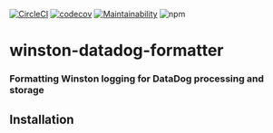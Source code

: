 [![CircleCI](https://circleci.com/gh/TheMagoo73/winston-datadog-formatter.svg?style=svg)](https://circleci.com/gh/TheMagoo73/winston-datadog-formatter)  [![codecov](https://codecov.io/gh/TheMagoo73/winston-datadog-formatter/branch/master/graph/badge.svg)](https://codecov.io/gh/TheMagoo73/winston-datadog-formatter)  [![Maintainability](https://api.codeclimate.com/v1/badges/50d8bf6b4e412d28c11e/maintainability)](https://codeclimate.com/github/TheMagoo73/winston-datadog-formatter/maintainability)  ![npm](https://img.shields.io/npm/v/winston-datadog-formatter.svg)

# winston-datadog-formatter
### Formatting Winston logging for DataDog processing and storage

## Installation

